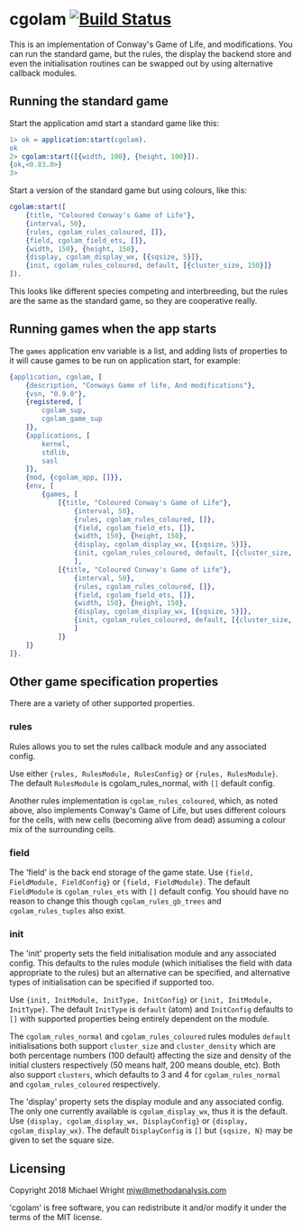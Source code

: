 # cgolam [![Build Status](https://travis-ci.org/mwri/erlang-cgolam.svg?branch=master)](https://travis-ci.org/mwri/erlang-cgolam)

This is an implementation of Conway's Game of Life, and modifications.
You can run the standard game, but the rules, the display the backend
store and even the initialisation routines can be swapped out by using
alternative callback modules.

## Running the standard game

Start the application amd start a standard game like this:

```erlang
1> ok = application:start(cgolam).
ok
2> cgolam:start([{width, 100}, {height, 100}]).
{ok,<0.83.0>}
3>
```

Start a version of the standard game but using colours, like this:

```erlang
cgolam:start([
    {title, "Coloured Conway's Game of Life"},
    {interval, 50},
    {rules, cgolam_rules_coloured, []},
    {field, cgolam_field_ets, []},
    {width, 150}, {height, 150},
    {display, cgolam_display_wx, [{sqsize, 5}]},
    {init, cgolam_rules_coloured, default, [{cluster_size, 150}]}
]).
```

This looks like different species competing and interbreeding, but
the rules are the same as the standard game, so they are cooperative
really.

## Running games when the app starts

The `games` application env variable is a list, and adding lists of properties
to it will cause games to be run on application start, for example:

```erlang
{application, cgolam, [
    {description, "Conways Game of life, And modifications"},
    {vsn, "0.9.0"},
    {registered, [
        cgolam_sup,
        cgolam_game_sup
    ]},
    {applications, [
        kernel,
        stdlib,
        sasl
    ]},
    {mod, {cgolam_app, []}},
    {env, [
        {games, [
            [{title, "Coloured Conway's Game of Life"},
                {interval, 50},
                {rules, cgolam_rules_coloured, []},
                {field, cgolam_field_ets, []},
                {width, 150}, {height, 150},
                {display, cgolam_display_wx, [{sqsize, 5}]},
                {init, cgolam_rules_coloured, default, [{cluster_size, 150}]}
                ],
            [{title, "Coloured Conway's Game of Life"},
                {interval, 50},
                {rules, cgolam_rules_coloured, []},
                {field, cgolam_field_ets, []},
                {width, 150}, {height, 150},
                {display, cgolam_display_wx, [{sqsize, 5}]},
                {init, cgolam_rules_coloured, default, [{cluster_size, 150}]}
                ]
            ]}
    ]}
]}.
```

## Other game specification properties

There are a variety of other supported properties.

### rules

Rules allows you to set the rules callback module and any associated config.

Use either `{rules, RulesModule, RulesConfig}` or `{rules, RulesModule}`.
The default `RulesModule` is cgolam_rules_normal, with `[]` default config.

Another rules implementation is `cgolam_rules_coloured`, which, as noted
above, also implements Conway's Game of Life, but uses different colours
for the cells, with new cells (becoming alive from dead) assuming a colour
mix of the surrounding cells.

### field

The 'field' is the back end storage of the game state. Use `{field, FieldModule, FieldConfig}`
or `{field, FieldModule}`. The default `FieldModule` is `cgolam_rules_ets` with `[]`
default config. You should have no reason to change this though `cgolam_rules_gb_trees`
and `cgolam_rules_tuples` also exist.

### init

The 'init' property sets the field initialisation module and any associated config.
This defaults to the rules module (which initialises the field with data appropriate
to the rules) but an alternative can be specified, and alternative types of initialisation
can be specified if supported too.

Use `{init, InitModule, InitType, InitConfig}` or `{init, InitModule, InitType}`.
The default `InitType` is `default` (atom) and `InitConfig` defaults to `[]` with
supported properties being entirely dependent on the module.

The `cgolam_rules_normal` and `cgolam_rules_coloured` rules modules `default`
initialisations both support `cluster_size` and `cluster_density` which are both
percentage numbers (100 default) affecting the size and density of the initial
clusters respectively (50 means half, 200 means double, etc). Both also support
`clusters`, which defaults to 3 and 4 for `cgolam_rules_normal` and
`cgolam_rules_coloured` respectively.

The 'display' property sets the display module and any associated config.
The only one currently available is `cgolam_display_wx`, thus it is the
default. Use `{display, cgolam_display_wx, DisplayConfig}` or
`{display, cgolam_display_wx}`. The default `DisplayConfig` is `[]`
but `{sqsize, N}` may be given to set the square size.

## Licensing

Copyright 2018 Michael Wright <mjw@methodanalysis.com>

'cgolam' is free software, you can redistribute it and/or modify
it under the terms of the MIT license.
